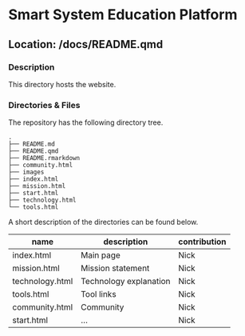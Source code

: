 

# Smart System Education Platform

## Location: /docs/README.qmd

### Description

This directory hosts the website.

### Directories & Files

The repository has the following directory tree.

    .
    ├── README.md
    ├── README.qmd
    ├── README.rmarkdown
    ├── community.html
    ├── images
    ├── index.html
    ├── mission.html
    ├── start.html
    ├── technology.html
    └── tools.html

A short description of the directories can be found below.

| name            | description            | contribution |
|-----------------|------------------------|--------------|
| index.html      | Main page              | Nick         |
| mission.html    | Mission statement      | Nick         |
| technology.html | Technology explanation | Nick         |
| tools.html      | Tool links             | Nick         |
| community.html  | Community              | Nick         |
| start.html      | …                      | Nick         |
